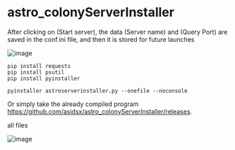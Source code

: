 # astro_colonyServerInstaller

After clicking on (Start server), the data (Server name) and (Query Port) are saved in the conf.ini file, and then it is stored for future launches

![image](https://github.com/asidsx/astro_colonyServerInstaller/assets/106923482/571ad77c-6869-47d3-a34e-98fed0935fb3)



```
pip install requests
pip install psutil
pip install pyinstaller
```
```
pyinstaller astroserverinstaller.py --onefile --noconsole
```

Or simply take the already compiled program https://github.com/asidsx/astro_colonyServerInstaller/releases.

all files

![image](https://github.com/asidsx/astro_colonyServerInstaller/assets/106923482/f261d868-b55b-4311-96aa-11575cb2dc3b)
